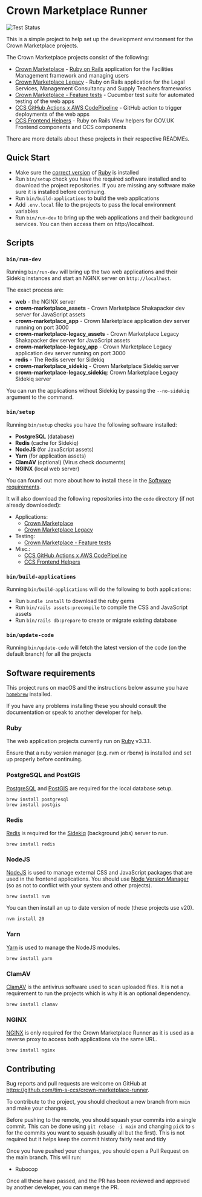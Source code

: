 # Crown Marketplace Runner

![Test Status](https://github.com/tim-s-ccs/crown-marketplace-runner/actions/workflows/code_analysis.yml/badge.svg)

This is a simple project to help set up the development environment for the Crown Marketplace projects.

The Crown Marketplace projects consist of the following:
- [Crown Marketplace][] - [Ruby on Rails] application for the Facilities Management framework and managing users
- [Crown Marketplace Legacy][] - Ruby on Rails application for the Legal Services, Management Consultancy and Supply Teachers frameworks
- [Crown Marketplace - Feature tests][] - Cucumber test suite for automated testing of the web apps
- [CCS GitHub Actions x AWS CodePipeline][] - GitHub action to trigger deployments of the web apps
- [CCS Frontend Helpers][] - Ruby on Rails View helpers for GOV.UK Frontend components and CCS components

There are more details about these projects in their respective READMEs.

## Quick Start

- Make sure the [correct version](#ruby) of [Ruby][] is installed
- Run `bin/setup` check you have the required software installed and to download the project repositories.
  If you are missing any software make sure it is installed before continuing.
- Run `bin/build-applications` to build the web applications
- Add `.env.local` file to the projects to pass the local environment variables
- Run `bin/run-dev` to bring up the web applications and their background services.
  You can then access them on http://localhost.

## Scripts

### `bin/run-dev`

Running `bin/run-dev` will bring up the two web applications and their Sidekiq instances and start an NGINX server on `http://localhost`.

The exact process are:
- **web** - the NGINX server
- **crown-marketplace_assets** - Crown Marketplace Shakapacker dev server for JavaScript assets
- **crown-marketplace_app** - Crown Marketplace application dev server running on port 3000
- **crown-marketplace-legacy_assets** - Crown Marketplace Legacy Shakapacker dev server for JavaScript assets
- **crown-marketplace-legacy_app** - Crown Marketplace Legacy application dev server running on port 3000
- **redis** - The Redis server for Sidekiq
- **crown-marketplace_sidekiq** - Crown Marketplace Sidekiq server
- **crown-marketplace-legacy_sidekiq**: Crown Marketplace Legacy Sidekiq server

You can run the applications without Sidekiq by passing the `--no-sidekiq` argument to the command.


### `bin/setup`

Running `bin/setup` checks you have the following software installed:
- **PostgreSQL** (database)
- **Redis** (cache for Sidekiq)
- **NodeJS** (for JavaScript assets)
- **Yarn** (for application assets)
- **ClamAV** (optional) (Virus check documents)
- **NGINX** (local web server)

You can found out more about how to install these in the [Software requirements](#software-requirements).

It will also download the following repositories into the `code` directory (if not already downloaded):
- Applications:
  - [Crown Marketplace][]
  - [Crown Marketplace Legacy][]
- Testing:
  - [Crown Marketplace - Feature tests][]
- Misc.:
  - [CCS GitHub Actions x AWS CodePipeline][]
  - [CCS Frontend Helpers][]

### `bin/build-applications`

Running `bin/build-applications` will do the following to both applications:
- Run `bundle install` to download the ruby gems
- Run `bin/rails assets:precompile` to compile the CSS and JavaScript assets
- Run `bin/rails db:prepare` to create or migrate existing database

### `bin/update-code`

Running `bin/update-code` will fetch the latest version of the code (on the default branch) for all the projects

## Software requirements

This project runs on macOS and the instructions below assume you have [`homebrew`][homebrew] installed.

If you have any problems installing these you should consult the documentation or speak to another developer for help.

### Ruby

The web application projects currently run on [Ruby][] v3.3.1.

Ensure that a ruby version manager (e.g. rvm or rbenv) is installed and set up properly before continuing.

### PostgreSQL and PostGIS

[PostgreSQL][] and [PostGIS][] are required for the local database setup.

```shell
brew install postgresql
brew install postgis
```

### Redis

[Redis][] is required for the [Sidekiq][] (background jobs) server to run.

```shell
brew install redis
```

### NodeJS

[NodeJS][] is used to manage external CSS and JavaScript packages that are used in the frontend applications.
You should use [Node Version Manager][] (so as not to conflict with your system and other projects).

```shell
brew install nvm
```

You can then install an up to date version of node (these projects use v20).

```shell
nvm install 20 
```

### Yarn

[Yarn][] is used to manage the NodeJS modules.

```shell
brew install yarn
```

### ClamAV

[ClamAV][] is the antivirus software used to scan uploaded files.
It is not a requirement to run the projects which is why it is an optional dependency.

```shell
brew install clamav
```

### NGINX

[NGINX][] is only required for the Crown Marketplace Runner as it is used as a reverse proxy to access both applications via the same URL.


```shell
brew install nginx
```

## Contributing

Bug reports and pull requests are welcome on GitHub at https://github.com/tim-s-ccs/crown-marketplace-runner.

To contribute to the project, you should checkout a new branch from `main` and make your changes.

Before pushing to the remote, you should squash your commits into a single commit.
This can be done using `git rebase -i main` and changing `pick` to `s` for the commits you want to squash (usually all but the first).
This is not required but it helps keep the commit history fairly neat and tidy

Once you have pushed your changes, you should open a Pull Request on the main branch.
This will run:
- Rubocop

Once all these have passed, and the PR has been reviewed and approved by another developer, you can merge the PR.

[Crown Marketplace]: https://github.com/Crown-Commercial-Service/crown-marketplace
[Crown Marketplace Legacy]: https://github.com/Crown-Commercial-Service/crown-marketplace-legacy
[Crown Marketplace - Feature tests]: https://github.com/Crown-Commercial-Service/crown-marketplace-feature-tests
[CCS GitHub Actions x AWS CodePipeline]: https://github.com/Crown-Commercial-Service/ccs-aws-codepipeline-action
[CCS Frontend Helpers]: https://github.com/Crown-Commercial-Service/ccs-frontend_helpers
[homebrew]: https://brew.sh/
[PostgreSQL]: https://www.postgresql.org/
[PostGIS]: https://postgis.net/
[Redis]: https://redis.io/
[Sidekiq]: https://sidekiq.org/
[NodeJS]: https://nodejs.org/en
[Node Version Manager]: https://github.com/nvm-sh/nvm
[Yarn]: https://yarnpkg.com/
[NGINX]: https://nginx.org/en/
[ClamAV]: https://www.clamav.net/
[Ruby on Rails]: https://rubyonrails.org/
[Ruby]: https://www.ruby-lang.org/en/
